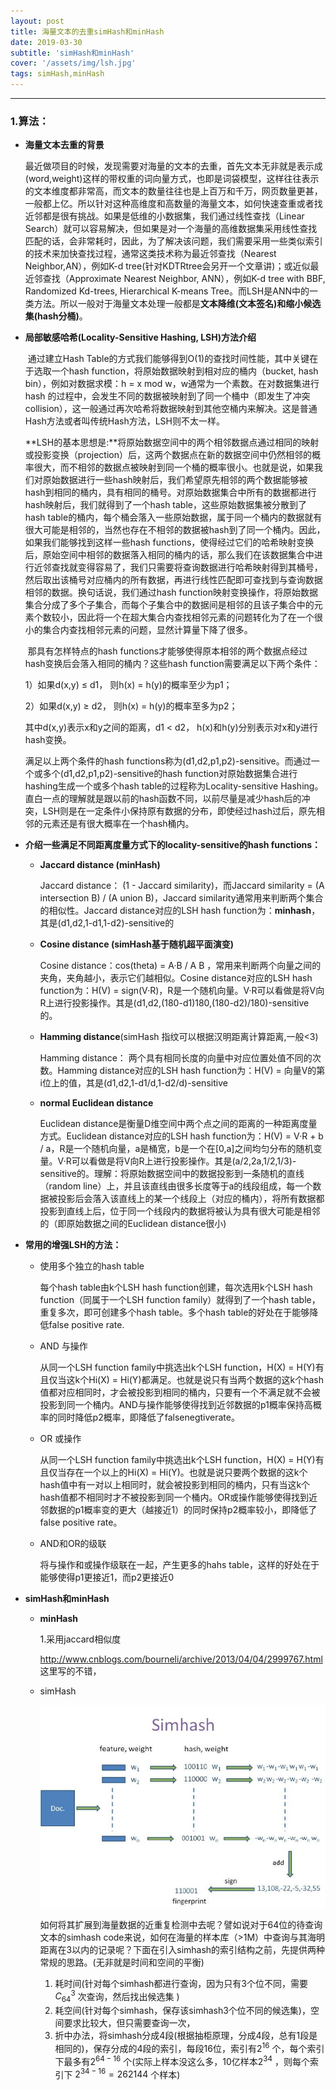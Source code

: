 ```yaml
---
layout: post
title: 海量文本的去重simHash和minHash
date: 2019-03-30
subtitle: 'simHash和minHash'
cover: '/assets/img/lsh.jpg'
tags: simHash,minHash
---
```




---



### 1.算法：



- **海量文本去重的背景**

   最近做项目的时候，发现需要对海量的文本的去重，首先文本无非就是表示成(word,weight)这样的带权重的词向量方式，也即是词袋模型，这样往往表示的文本维度都非常高，而文本的数量往往也是上百万和千万，网页数量更甚，一般都上亿。所以针对这种高维度和高数量的海量文本，如何快速查重或者找近邻都是很有挑战。如果是低维的小数据集，我们通过线性查找（Linear Search）就可以容易解决，但如果是对一个海量的高维数据集采用线性查找匹配的话，会非常耗时，因此，为了解决该问题，我们需要采用一些类似索引的技术来加快查找过程，通常这类技术称为最近邻查找（Nearest  Neighbor,AN），例如K-d tree(针对KDTRtree会另开一个文章讲)；或近似最近邻查找（Approximate Nearest  Neighbor, ANN），例如K-d tree with BBF, Randomized Kd-trees, Hierarchical K-means Tree。而LSH是ANN中的一类方法。所以一般对于海量文本处理一般都是**文本降维(文本签名)和缩小候选集(hash分桶)**。

- **局部敏感哈希(Locality-Sensitive Hashing, LSH)方法介绍**

   ​       通过建立Hash Table的方式我们能够得到O(1)的查找时间性能，其中关键在于选取一个hash function，将原始数据映射到相对应的桶内（bucket, hash bin），例如对数据求模：h = x mod w，w通常为一个素数。在对数据集进行hash 的过程中，会发生不同的数据被映射到了同一个桶中（即发生了冲突collision），这一般通过再次哈希将数据映射到其他空桶内来解决。这是普通Hash方法或者叫传统Hash方法，LSH则不太一样。

   ​        **LSH的基本思想是:**将原始数据空间中的两个相邻数据点通过相同的映射或投影变换（projection）后，这两个数据点在新的数据空间中仍然相邻的概率很大，而不相邻的数据点被映射到同一个桶的概率很小。也就是说，如果我们对原始数据进行一些hash映射后，我们希望原先相邻的两个数据能够被hash到相同的桶内，具有相同的桶号。对原始数据集合中所有的数据都进行hash映射后，我们就得到了一个hash table，这些原始数据集被分散到了hash table的桶内，每个桶会落入一些原始数据，属于同一个桶内的数据就有很大可能是相邻的，当然也存在不相邻的数据被hash到了同一个桶内。因此，如果我们能够找到这样一些hash functions，使得经过它们的哈希映射变换后，原始空间中相邻的数据落入相同的桶内的话，那么我们在该数据集合中进行近邻查找就变得容易了，我们只需要将查询数据进行哈希映射得到其桶号，然后取出该桶号对应桶内的所有数据，再进行线性匹配即可查找到与查询数据相邻的数据。换句话说，我们通过hash function映射变换操作，将原始数据集合分成了多个子集合，而每个子集合中的数据间是相邻的且该子集合中的元素个数较小，因此将一个在超大集合内查找相邻元素的问题转化为了在一个很小的集合内查找相邻元素的问题，显然计算量下降了很多。

   ​        那具有怎样特点的hash functions才能够使得原本相邻的两个数据点经过hash变换后会落入相同的桶内？这些hash function需要满足以下两个条件：

   1）如果d(x,y) ≤ d1， 则h(x) = h(y)的概率至少为p1；

   2）如果d(x,y) ≥ d2， 则h(x) = h(y)的概率至多为p2；

   其中d(x,y)表示x和y之间的距离，d1 < d2， h(x)和h(y)分别表示对x和y进行hash变换。

   满足以上两个条件的hash functions称为(d1,d2,p1,p2)-sensitive。而通过一个或多个(d1,d2,p1,p2)-sensitive的hash function对原始数据集合进行hashing生成一个或多个hash table的过程称为Locality-sensitive Hashing。直白一点的理解就是跟以前的hash函数不同，以前尽量是减少hash后的冲突，LSH则是在一定条件小保持原有数据的分布，即使经过hash过后，原先相邻的元素还是有很大概率在一个hash桶内。

- **介绍一些满足不同距离度量方式下的locality-sensitive的hash functions：**

  - **Jaccard distance (minHash)**

    Jaccard distance： (1 - Jaccard similarity)，而Jaccard similarity = (A intersection B) / (A union B)，Jaccard similarity通常用来判断两个集合的相似性。Jaccard distance对应的LSH hash function为：**minhash**，其是(d1,d2,1-d1,1-d2)-sensitive的

  - **Cosine distance (simHash基于随机超平面演变)**

    Cosine distance：cos(theta) = A·B / A B ，常用来判断两个向量之间的夹角，夹角越小，表示它们越相似。Cosine distance对应的LSH hash function为：H(V) = sign(V·R)，R是一个随机向量。V·R可以看做是将V向R上进行投影操作。其是(d1,d2,(180-d1)180,(180-d2)/180)-sensitive的。

  - **Hamming distance**(simHash 指纹可以根据汉明距离计算距离,一般<3)

    Hamming distance： 两个具有相同长度的向量中对应位置处值不同的次数。Hamming distance对应的LSH hash function为：H(V) = 向量V的第i位上的值，其是(d1,d2,1-d1/d,1-d2/d)-sensitive

  - **normal Euclidean distance**

    Euclidean distance是衡量D维空间中两个点之间的距离的一种距离度量方式。Euclidean distance对应的LSH hash function为：H(V) = V·R + b / a，R是一个随机向量，a是桶宽，b是一个在[0,a]之间均匀分布的随机变量。V·R可以看做是将V向R上进行投影操作。其是(a/2,2a,1/2,1/3)-sensitive的。理解：将原始数据空间中的数据投影到一条随机的直线（random line）上，并且该直线由很多长度等于a的线段组成，每一个数据被投影后会落入该直线上的某一个线段上（对应的桶内），将所有数据都投影到直线上后，位于同一个线段内的数据将被认为具有很大可能是相邻的（即原始数据之间的Euclidean distance很小)

- **常用的增强LSH的方法：**

  - 使用多个独立的hash table

    每个hash table由k个LSH hash function创建，每次选用k个LSH hash function（同属于一个LSH function family）就得到了一个hash table，重复多次，即可创建多个hash table。多个hash table的好处在于能够降低false positive rate.

  - AND 与操作

    从同一个LSH function family中挑选出k个LSH function，H(X) = H(Y)有且仅当这k个Hi(X) = Hi(Y)都满足。也就是说只有当两个数据的这k个hash值都对应相同时，才会被投影到相同的桶内，只要有一个不满足就不会被投影到同一个桶内。AND与操作能够使得找到近邻数据的p1概率保持高概率的同时降低p2概率，即降低了falsenegtiverate。

  - OR 或操作

    从同一个LSH function family中挑选出k个LSH function，H(X) = H(Y)有且仅当存在一个以上的Hi(X) = Hi(Y)。也就是说只要两个数据的这k个hash值中有一对以上相同时，就会被投影到相同的桶内，只有当这k个hash值都不相同时才不被投影到同一个桶内。OR或操作能够使得找到近邻数据的p1概率变的更大（越接近1）的同时保持p2概率较小，即降低了false positive rate。

  - AND和OR的级联

    将与操作和或操作级联在一起，产生更多的hahs table，这样的好处在于能够使得p1更接近1，而p2更接近0

- **simHash和minHash**

  - **minHash**

    1.采用jaccard相似度

    <http://www.cnblogs.com/bourneli/archive/2013/04/04/2999767.html>   这里写的不错，

  - simHash

    ![img](/assets/img/simhash.jpg)

    如何将其扩展到海量数据的近重复检测中去呢？譬如说对于64位的待查询文本的simhash code来说，如何在海量的样本库（>1M）中查询与其海明距离在3以内的记录呢？下面在引入simhash的索引结构之前，先提供两种常规的思路。(无非就是时间和空间的平衡)

    1. 耗时间(针对每个simhash都进行查询，因为只有3个位不同，需要$C_{64}^3$ 次查询，然后找出候选集 )
    2. 耗空间(针对每个simhash，保存该simhash3个位不同的候选集)，空间要求比较大，但只需要查询一次，
    3. 折中办法，将simhash分成4段(根据抽柜原理，分成4段，总有1段是相同的)，保存分成的4段的索引，每段16位，索引有$2^{16}$ 个，每个索引下最多有$2^{64-16}$ 个(实际上样本没这么多，10亿样本$2^{34}$ ，则每个索引下 $2^{34-16} = 262144$ 个样本)



